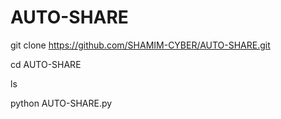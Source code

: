 # AUTO-SHARE

git clone https://github.com/SHAMIM-CYBER/AUTO-SHARE.git

cd AUTO-SHARE

ls

python AUTO-SHARE.py
